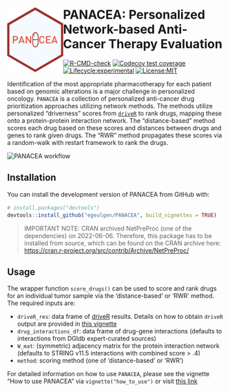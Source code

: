 
<!-- README.md is generated from README.Rmd. Please edit that file -->

# <img src="https://github.com/egeulgen/PANACEA/blob/master/inst/extdata/PANACEA_logo.png?raw=true" align="left" height=150/> PANACEA: Personalized Network-based Anti-Cancer Therapy Evaluation

<!-- badges: start -->

[![R-CMD-check](https://github.com/egeulgen/PANACEA/workflows/R-CMD-check/badge.svg)](https://github.com/egeulgen/PANACEA/actions)
[![Codecov test
coverage](https://codecov.io/gh/egeulgen/PANACEA/branch/master/graph/badge.svg)](https://app.codecov.io/gh/egeulgen/PANACEA?branch=master)
[![Lifecycle:experimental](https://lifecycle.r-lib.org/articles/figures/lifecycle-experimental.svg)](https://lifecycle.r-lib.org/articles/stages.html)
[![License:MIT](https://img.shields.io/badge/License-MIT-yellow.svg)](https://opensource.org/licenses/MIT)
<!-- badges: end -->

Identification of the most appropriate pharmacotherapy for each patient
based on genomic alterations is a major challenge in personalized
oncology. `PANACEA` is a collection of personalized anti-cancer drug
prioritization approaches utilizing network methods. The methods utilize
personalized “driverness” scores from
[`driveR`](https://egeulgen.github.io/driveR/) to rank drugs, mapping
these onto a protein-protein interaction network. The “distance-based”
method scores each drug based on these scores and distances between
drugs and genes to rank given drugs. The “RWR” method propagates these
scores via a random-walk with restart framework to rank the drugs.

![PANACEA
workflow](https://github.com/egeulgen/PANACEA/blob/master/inst/extdata/workflow.png?raw=true "PANACEA workflow")

## Installation

You can install the development version of PANACEA from GitHub with:

``` r
# install.packages("devtools")
devtools::install_github("egeulgen/PANACEA", build_vignettes = TRUE)
```

> IMPORTANT NOTE: CRAN archived NetPreProc (one of the dependencies) on
> 2022-06-06. Therefore, this package has to be installed from source,
> which can be found on the CRAN archive here:
> <https://cran.r-project.org/src/contrib/Archive/NetPreProc/>

## Usage

The wrapper function `score_drugs()` can be used to score and rank drugs
for an individual tumor sample via the ‘distance-based’ or ‘RWR’ method.
The required inputs are:

-   `driveR_res`: data frame of
    [driveR](https://egeulgen.github.io/driveR/) results. Details on how
    to obtain `driveR` output are provided in [this
    vignette](https://egeulgen.github.io/driveR/articles/how_to_use.html)
-   `drug_interactions_df`: data frame of drug-gene interactions
    (defaults to interactions from DGIdb expert-curated sources)
-   `W_mat`: (symmetric) adjacency matrix for the protein interaction
    network (defaults to STRING v11.5 interactions with combined score
    \> .4)
-   `method`: scoring method (one of ‘distance-based’ or ‘RWR’)

For detailed information on how to use `PANACEA`, please see the
vignette “How to use PANACEA” via `vignette("how_to_use")` or visit
[this link](https://egeulgen.github.io/PANACEA/articles/how_to_use.html)
